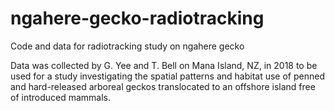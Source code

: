 # ngahere-gecko-radiotracking
Code and data for radiotracking study on ngahere gecko

Data was collected by G. Yee and T. Bell on Mana Island, NZ, in 2018 to be used for a study investigating the spatial patterns and habitat use of penned and hard-released arboreal geckos translocated to an offshore island free of introduced mammals.
